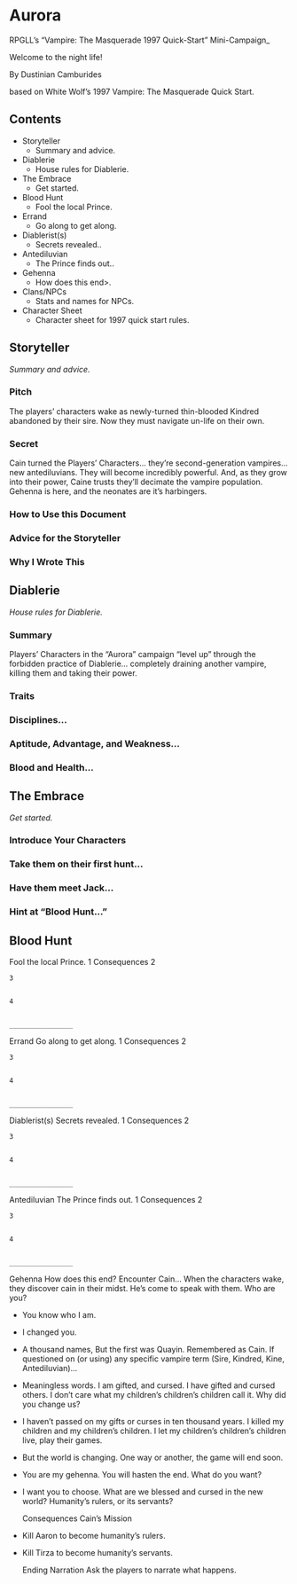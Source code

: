 ﻿# Aurora

RPGLL’s “Vampire: The Masquerade 1997 Quick-Start” Mini-Campaign_

Welcome to the night life!

By Dustinian Camburides

based on White Wolf’s 1997 Vampire: The Masquerade Quick Start.






## Contents

* Storyteller
    * Summary and advice.
* Diablerie
    * House rules for Diablerie.
* The Embrace
    * Get started.
* Blood Hunt
    * Fool the local Prince.
* Errand
    * Go along to get along.
* Diablerist(s)
    * Secrets revealed..
* Antediluvian
    * The Prince finds out..
* Gehenna
    * How does this end>.
* Clans/NPCs
    * Stats and names for NPCs.
* Character Sheet
    * Character sheet for 1997 quick start rules.






## Storyteller

_Summary and advice._

### Pitch

The players’ characters wake as newly-turned thin-blooded Kindred abandoned by their sire. Now they must navigate un-life on their own.
	
### Secret

Cain turned the Players’ Characters... they’re second-generation vampires… new antediluvians. They will become incredibly powerful. And, as they grow into their power, Caine trusts they’ll decimate the vampire population. Gehenna is here, and the neonates are it’s harbingers.

### How to Use this Document

### Advice for the Storyteller

### Why I Wrote This






## Diablerie

_House rules for Diablerie._

### Summary

Players’ Characters in the “Aurora” campaign “level up” through the forbidden practice of Diablerie… completely draining another vampire, killing them and taking their power.

### Traits

### Disciplines...

### Aptitude, Advantage, and Weakness…

### Blood and Health...






## The Embrace

_Get started._

### Introduce Your Characters

### Take them on their first hunt...

### Have them meet Jack...

### Hint at “Blood Hunt…”






## Blood Hunt
Fool the local Prince.
	1
	Consequences
	2
	

	3
	

	4
	

	________________


Errand
Go along to get along.
	1
	Consequences
	2
	

	3
	

	4
	

	________________


Diablerist(s)
Secrets revealed.
	1
	Consequences
	2
	

	3
	

	4
	

	________________


Antediluvian
The Prince finds out.
	1
	Consequences
	2
	

	3
	

	4
	

	________________


Gehenna
How does this end?
	Encounter Cain…
When the characters wake, they discover cain in their midst. He’s come to speak with them.
Who are you?
* You know who I am.
* I changed you.
* A thousand names, But the first was Quayin. Remembered as Cain.
If questioned on (or using) any specific vampire term (Sire, Kindred, Kine, Antediluvian)...
* Meaningless words. I am gifted, and cursed. I have gifted and cursed others. I don’t care what my children’s children’s children call it.
Why did you change us?
* I haven’t passed on my gifts or curses in ten thousand years. I killed my children and my children’s children. I let my children’s children’s children live, play their games.
* But the world is changing. One way or another, the game will end soon.
* You are my gehenna. You will hasten the end.
What do you want?
* I want you to choose. What are we blessed and cursed in the new world? Humanity’s rulers, or its servants?
	

	Consequences
	Cain’s Mission
* Kill Aaron to become humanity’s rulers.
* Kill Tirza to become humanity’s servants.
	

	

		

	

	Ending Narration
Ask the players to narrate what happens.